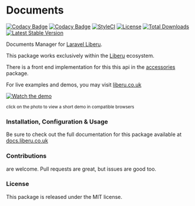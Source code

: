 # Documents

[![Codacy Badge](https://api.codacy.com/project/badge/Grade/135a2cb8336d410490cf79a270852d43)](https://app.codacy.com/gh/laravel-liberu/documents?utm_source=github.com&utm_medium=referral&utm_content=laravel-liberu/documents&utm_campaign=Badge_Grade_Settings)
[![Codacy Badge](https://app.codacy.com/project/badge/Grade/12db635b31fd45feb6b24fde2506e58d)](https://www.codacy.com/gh/laravel-liberu/documents?utm_source=github.com&amp;utm_medium=referral&amp;utm_content=laravel-liberu/documents&amp;utm_campaign=Badge_Grade)
[![StyleCI](https://github.styleci.io/repos/85587885/shield?branch=master)](https://github.styleci.io/repos/85587885)
[![License](https://poser.pugx.org/laravel-liberu/datatable/license)](https://packagist.org/packages/laravel-liberu/datatable)
[![Total Downloads](https://poser.pugx.org/laravel-liberu/documents/downloads)](https://packagist.org/packages/laravel-liberu/documents)
[![Latest Stable Version](https://poser.pugx.org/laravel-liberu/documents/version)](https://packagist.org/packages/laravel-liberu/documents)

Documents Manager for [Laravel Liberu](https://github.com/laravel-liberu/Liberu).

This package works exclusively within the [Liberu](https://github.com/laravel-liberu/Liberu) ecosystem.

There is a front end implementation for this this api in the [accessories](https://github.com/liberu-ui/accessories) package.

For live examples and demos, you may visit [liberu.co.uk](https://www.liberu.co.uk)

[![Watch the demo](https://laravel-liberu.github.io/documents/screenshots/bulma_019_thumb.png)](https://laravel-liberu.github.io/documents/videos/bulma_demo_01.webm)

<sup>click on the photo to view a short demo in compatible browsers</sup>

### Installation, Configuration & Usage

Be sure to check out the full documentation for this package available at [docs.liberu.co.uk](https://docs.liberu.co.uk/backend/documents.html)

### Contributions

are welcome. Pull requests are great, but issues are good too.

### License

This package is released under the MIT license.
